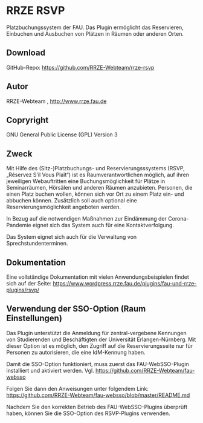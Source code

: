 # RRZE RSVP

Platzbuchungssystem der FAU.
Das Plugin ermöglicht das Reservieren, Einbuchen und Ausbuchen von Plätzen in Räumen oder anderen Orten.

## Download 

GitHub-Repo: https://github.com/RRZE-Webteam/rrze-rsvp


## Autor 
RRZE-Webteam , http://www.rrze.fau.de

## Copryright

GNU General Public License (GPL) Version 3 


## Zweck 

Mit Hilfe des (Sitz-)Platzbuchungs- und Reservierungsssystems (RSVP, „Réservez S’il Vous Plaît“) ist es Raumverantwortlichen möglich, 
auf ihren jeweiligen Webauftritten eine Buchungsmöglichkeit für Plätze in Seminarräumen, Hörsälen und anderen Räumen anzubieten. 
Personen, die einen Platz buchen wollen, können sich vor Ort zu einem Platz ein- und abbuchen können. 
Zusätzlich soll auch optional eine Reservierungsmöglichkeit angeboten werden.

In Bezug auf die notwendigen Maßnahmen zur Eindämmung der Corona-Pandemie eignet sich das System auch für eine Kontaktverfolgung.

Das System eignet sich auch für die Verwaltung von Sprechstundenterminen.

## Dokumentation

Eine vollständige Dokumentation mit vielen Anwendungsbeispielen findet sich auf der Seite: 
https://www.wordpress.rrze.fau.de/plugins/fau-und-rrze-plugins/rsvp/


## Verwendung der SSO-Option (Raum Einstellungen)

Das Plugin unterstützt die Anmeldung für zentral-vergebene Kennungen von Studierenden und Beschäftigten der Universität Erlangen-Nürnberg. Mit dieser Option ist es möglich, den Zugriff auf die Reservierungsseite nur für Personen zu autorisieren, die eine IdM-Kennung haben.

Damit die SSO-Option funktioniert, muss zuerst das FAU-WebSSO-Plugin installiert und aktiviert werden.
Vgl. https://github.com/RRZE-Webteam/fau-websso

Folgen Sie dann den Anweisungen unter folgendem Link:
https://github.com/RRZE-Webteam/fau-websso/blob/master/README.md

Nachdem Sie den korrekten Betrieb des FAU-WebSSO-Plugins überprüft haben, können Sie die SSO-Option des RSVP-Plugins verwenden.